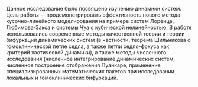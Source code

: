 Данное исследование было посвящено изучению динамики систем.
Цель работы -- продемонстрировать эффективность нового метода кусочно-линейного моделирования на примере систем Лоренца, Любимова-Закса и системы Чуа с кубической нелинейностью. В работе использовались современные методы качественной теории и теории бифуркаций динамических систем (в частности, теорема Шильникова о гомоклинической петле седла, а также петли седло-фокуса как критерий хаотической динамики), а также методы численного исследования (численное интегрирование динамических систем, численное построение отображения Пуанкаре, применение специализированных математических пакетов при исследовании локальных и гомоклинических бифуркаций.
